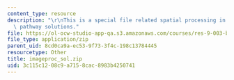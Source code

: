 ```yaml
---
content_type: resource
description: "\r\nThis is a special file related spatial processing in the visual\
  \ pathway solutions."
file: https://ol-ocw-studio-app-qa.s3.amazonaws.com/courses/res-9-003-brains-minds-and-machines-summer-course-summer-2015/3c115c1208c9a7158cac8983b4250741_imageproc_sol.zip
file_type: application/zip
parent_uid: 8cd0ca9a-ec53-9f73-3f4c-198c13784445
resourcetype: Other
title: imageproc_sol.zip
uid: 3c115c12-08c9-a715-8cac-8983b4250741
---
```

